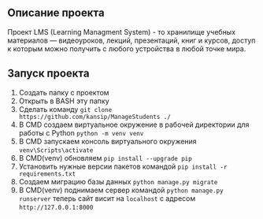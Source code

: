 ## Описание проекта
Проект LMS (Learning Managment System) - то хранилище учебных материалов — видеоуроков, лекций, презентаций, книг и курсов, доступ к которым можно получить с любого устройства в любой точке мира.
## Запуск проекта
1) Создать папку с проектом
2) Открыть в BASH эту папку
3) Сделать команду `git clone https://github.com/kansip/ManageStudents ./`
4) В CMD создаем виртуальное окружение в рабочей директории для работы с Python `python -m venv venv`
5) В CMD запускаем консоль виртуального окружения `venv\Scripts\activate`
6) В CMD(venv) обновляем `pip install --upgrade pip`
7) Установить нужные версии пакетов командой `pip install -r requirements.txt`
8) Создаем миграцию базы данных `python manage.py migrate`
9) В CMD(venv) поднимаем сервер командой  `python manage.py runserver` теперь сайт висит на `localhost` c адресом `http://127.0.0.1:8000`
